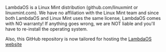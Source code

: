 LambdaOS is a Linux Mint distribution (github.com/linuxmint or linuxmint.com). We have no affiliation with the Linux Mint team and since both LambdaOS and Linux Mint uses the same license, LambdaOS comes with NO warranty! If anything goes wrong, we are NOT liable and you'll have to re-install the operating system.

Also, this GitHub repository is now tailored for hosting the [LambdaOS website](https://lambdadevelopment.github.io/lambdaos)
